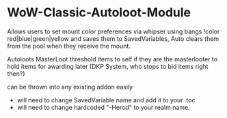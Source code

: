 # WoW-Classic-Autoloot-Module
Allows users to set mount color preferences via whipser using bangs !color red|blue|green|yellow and saves them to SavedVariables,
Auto clears them from the pool when they receive the mount.


Autoloots MasterLoot threshold items to self if they are the masterlooter to hold items for awarding later (DKP System, who stops to bid items right then?)


can be thrown into any existing addon easily
* will need to change SavedVariable name and add it to your .toc
* will need to change hardcoded "-Herod" to your realm name.